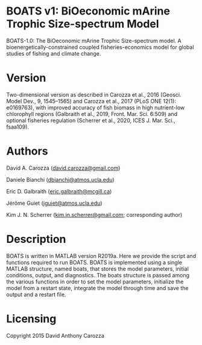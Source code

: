 # BOATS v1: BiOeconomic mArine Trophic Size-spectrum Model 

BOATS-1.0: The BiOeconomic mArine Trophic Size-spectrum model. A bioenergetically-constrained coupled fisheries-economics model for global studies of fishing and climate change.

# Version

Two-dimensional version as described in Carozza et al., 2016 (Geosci. Model Dev., 9, 1545–1565) and Carozza et al., 2017 (PLoS ONE 12(1): e0169763), with improved accuracy of fish biomass in high nutrient-low chlorophyll regions (Galbraith et al., 2019, Front. Mar. Sci. 6:509) and optional fisheries regulation (Scherrer et al., 2020, ICES J. Mar. Sci., fsaa109).

# Authors

David A. Carozza (david.carozza@gmail.com)

Daniele Bianchi (dbianchi@atmos.ucla.edu)

Eric D. Galbraith (eric.galbraith@mcgill.ca)

Jérôme Guiet (jguiet@atmos.ucla.edu)

Kim J. N. Scherrer (kim.jn.scherrer@gmail.com; corresponding author)

# Description

BOATS is written in MATLAB version R2019a. Here we provide the script and functions required to run BOATS. BOATS is implemented using a single MATLAB structure, named boats, that stores the model parameters, initial conditions, output, and diagnostics. The boats structure is passed among the various functions in order to set the model parameters, initialize the model from a restart state, integrate the model through time and save the output and a restart file.

# Licensing

Copyright 2015 David Anthony Carozza
